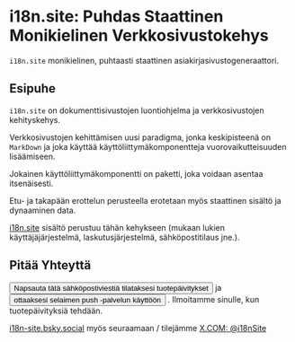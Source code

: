 # i18n.site: Puhdas Staattinen Monikielinen Verkkosivustokehys

`i18n.site` monikielinen, puhtaasti staattinen asiakirjasivustogeneraattori.

## Esipuhe

`i18n.site` on dokumenttisivustojen luontiohjelma ja verkkosivustojen kehityskehys.

Verkkosivustojen kehittämisen uusi paradigma, jonka keskipisteenä on `MarkDown` ja joka käyttää käyttöliittymäkomponentteja vuorovaikutteisuuden lisäämiseen.

Jokainen käyttöliittymäkomponentti on paketti, joka voidaan asentaa itsenäisesti.

Etu- ja takapään erottelun perusteella erotetaan myös staattinen sisältö ja dynaaminen data.

[i18n.site](/) sisältö perustuu tähän kehykseen (mukaan lukien käyttäjäjärjestelmä, laskutusjärjestelmä, sähköpostitilaus jne.).

## Pitää Yhteyttä

<button onclick="mailsub()">Napsauta tätä sähköpostiviestiä tilataksesi tuotepäivitykset</button> ja <button onclick="webpush()">ottaaksesi selaimen push -palvelun käyttöön</button> . Ilmoitamme sinulle, kun tuotepäivityksiä tehdään.

[i18n-site.bsky.social](https://bsky.app/profile/i18n-site.bsky.social) myös seuraamaan / tilejämme [X.COM: @i18nSite](https://x.com/i18nSite)